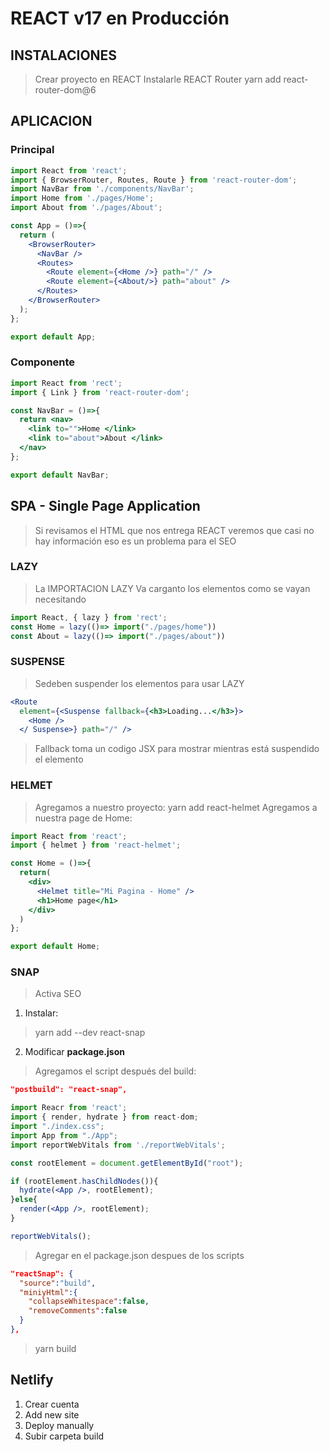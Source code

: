 # REACT v17 en Producción

## INSTALACIONES

> Crear proyecto en REACT
> Instalarle REACT Router
> yarn add react-router-dom@6

## APLICACION

### Principal

```jsx
import React from 'react';
import { BrowserRouter, Routes, Route } from 'react-router-dom';
import NavBar from './components/NavBar';
import Home from './pages/Home';
import About from './pages/About';

const App = ()=>{
  return (
    <BrowserRouter>
      <NavBar />
      <Routes>
        <Route element={<Home />} path="/" />
        <Route element={<About/>} path="about" />
      </Routes>
    </BrowserRouter>
  );
};

export default App;
```

### Componente

```jsx
import React from 'rect';
import { Link } from 'react-router-dom';

const NavBar = ()=>{
  return <nav>
    <link to="">Home </link>
    <link to="about">About </link>
  </nav>
};

export default NavBar;
```

## SPA - Single Page Application

> Si revisamos el HTML que nos entrega REACT
> veremos que casi no hay información
> eso es un problema para el SEO

### LAZY

> La IMPORTACION LAZY
> Va carganto los elementos como se vayan necesitando

```jsx
import React, { lazy } from 'rect';
const Home = lazy(()=> import("./pages/home")) 
const About = lazy(()=> import("./pages/about")) 
```


### SUSPENSE

> Sedeben suspender los elementos para usar LAZY 

```jsx
<Route 
  element={<Suspense fallback={<h3>Loading...</h3>}>
    <Home />
  </ Suspense>} path="/" />
```

> Fallback toma un codigo JSX para mostrar 
> mientras está suspendido el elemento


### HELMET

> Agregamos a nuestro proyecto:
> yarn add react-helmet
> Agregamos a nuestra page de Home:
 
```jsx
import React from 'react';
import { helmet } from 'react-helmet';

const Home = ()=>{
  return(
    <div>
      <Helmet title="Mi Pagina - Home" />
      <h1>Home page</h1>
    </div>
  )
};

export default Home;
```


### SNAP

> Activa SEO

1. Instalar:

> yarn add --dev react-snap

2. Modificar __package.json__ 

> Agregamos el script después del build:

```json
"postbuild": "react-snap",
```

```jsx
import Reacr from 'react';
import { render, hydrate } from react-dom;
import "./index.css";
import App from "./App";
import reportWebVitals from './reportWebVitals';

const rootElement = document.getElementById("root");

if (rootElement.hasChildNodes()){
  hydrate(<App />, rootElement);
}else{
  render(<App />, rootElement);
}

reportWebVitals();
```

> Agregar en el package.json despues de los scripts

```json
"reactSnap": {
  "source":"build",
  "miniyHtml":{
    "collapseWhitespace":false,
    "removeComments":false
  }
},
```

> yarn build

## Netlify

1. Crear cuenta
2. Add new site
3. Deploy manually
4. Subir carpeta build













